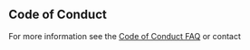 ## Code of Conduct
For more information see the [Code of Conduct FAQ](https://aws.github.io/code-of-conduct-faq) or contact
